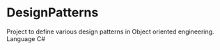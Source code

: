 # DesignPatterns
Project to define various design patterns in Object oriented engineering. Language C#
